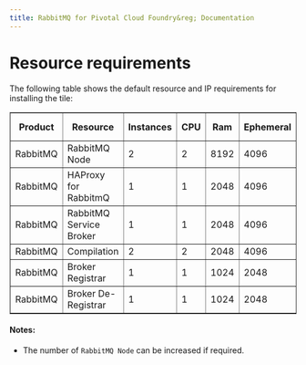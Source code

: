 ```yaml
---
title: RabbitMQ for Pivotal Cloud Foundry&reg; Documentation
---
```


# Resource requirements
The following table shows the default resource and IP requirements for installing the tile:
<table border="1" class="nice">
	<tr>
		<th>Product</th>
		<th>Resource</th>
		<th>Instances</th>
		<th>CPU</th>
		<th>Ram</th>
		<th>Ephemeral</th>
		<th>Persistent</th>
		<th>Static IP</th>
		<th>Dynamic IP</th>
	</tr>
	<tr>
 		<td>RabbitMQ</td>
	 	<td>RabbitMQ Node</td>
	 	<td>2</td>
	 	<td>2</td>
	 	<td>8192</td>
	 	<td>4096</td>
	 	<td>8192</td>
	 	<td>1</td>
	 	<td>0</td>
 	</tr>
 	<tr>
 		<td>RabbitMQ</td>
 		<td>HAProxy for RabbitmQ</td>
 		<td>1</td>
 		<td>1</td>
 		<td>2048</td>
 		<td>4096</td>
 		<td>0</td>
 		<td>1</td>
 		<td>0</td>
 	</tr>
 	<tr>
 		<td>RabbitMQ</td>
 		<td>RabbitMQ Service Broker</td>
 		<td>1</td>
 		<td>1</td>
 		<td>2048</td>
 		<td>4096</td>
 		<td>0</td>
 		<td>0</td>
 		<td>1</td>
 	</tr>
	<tr>
		<td>RabbitMQ</td>
		<td>Compilation</td>
		<td>2</td>
		<td>2</td>
		<td>2048</td>
		<td>4096</td>
		<td>0</td>
		<td>0</td>
		<td>1</td>
	</tr>
	<tr>
		<td>RabbitMQ</td>
		<td>Broker Registrar</td>
		<td>1</td>
		<td>1</td>
		<td>1024</td>
		<td>2048</td>
		<td>0</td>
		<td>0</td>
		<td>1</td>
	</tr>
	<tr>
		<td>RabbitMQ</td>
		<td>Broker De-Registrar</td>
		<td>1</td>
		<td>1</td>
		<td>1024</td>
		<td>2048</td>
		<td>0</td>
		<td>0</td>
		<td>1</td>
	</tr>
</table>

#### Notes:
* The number of `RabbitMQ Node` can be increased if required.